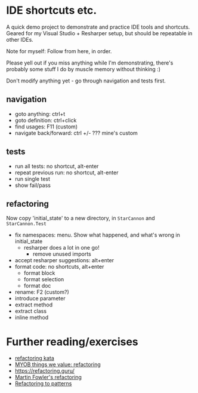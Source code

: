 # IDE shortcuts etc.

A quick demo project to demonstrate and practice IDE tools and shortcuts.
Geared for my Visual Studio + Resharper setup, but should be repeatable in other
IDEs.

Note for myself: Follow from here, in order.

Please yell out if you miss anything while I'm demonstrating, there's probably
some stuff I do by muscle memory without thinking :)

Don't modify anything yet - go through navigation and tests first.


## navigation

- goto anything: ctrl+t
- goto definition: ctrl+click
- find usages: F11 (custom)
- navigate back/forward: ctrl +/- ??? mine's custom


## tests

- run all tests: no shortcut, alt-enter
- repeat previous run: no shortcut, alt-enter
- run single test
- show fail/pass


## refactoring

Now copy 'initial_state' to a new directory, in `StarCannon` and `StarCannon.Test`

- fix namespaces: menu. Show what happened, and what's wrong in initial_state
    - resharper does a lot in one go!
        - remove unused imports
- accept resharper suggestions: alt+enter
- format code: no shortcuts, alt+enter
    - format block
    - format selection
    - format doc
- rename: F2 (custom?)
- introduce parameter
- extract method
- extract class
- inline method


# Further reading/exercises

- [refactoring kata](https://github.com/MYOB-Technology/General_Developer/tree/main/katas/kata-refactoring)
- [MYOB things we value: refactoring](https://github.com/MYOB-Technology/General_Developer/blob/main/things-we-value/technical/programming/refactoring.md)
- https://refactoring.guru/
- [Martin Fowler's refactoring](https://refactoring.com/catalog/)
- [Refactoring to patterns](https://www.amazon.com.au/Refactoring-Patterns-Joshua-Kerievsky/dp/0321213351)